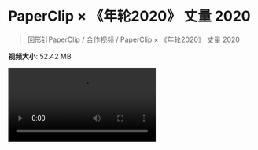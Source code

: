 # PaperClip × 《年轮2020》 丈量 2020

> 回形针PaperClip / 合作视频 / PaperClip × 《年轮2020》 丈量 2020

**视频大小**: 52.42 MB

<div class="video"><video src="https://file.hsyhx.top/video/PaperClip/合作视频/PaperClip × 《年轮2020》 丈量 2020.mp4" controls preload>🤔 您的浏览器不支持 video 标签</video></div>